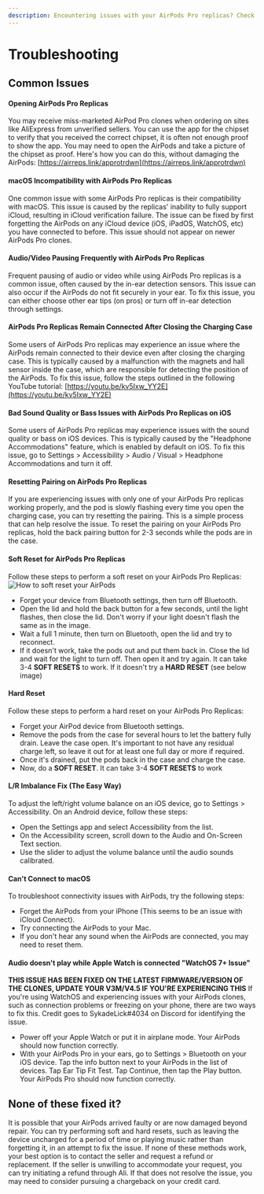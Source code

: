 ```yaml
---
description: Encountering issues with your AirPods Pro replicas? Check out this troubleshooting guide to find solutions for common issues such as opening AirPods, macOS compatibility, audio/video pausing, connectivity problems, sound quality, and more.
---
```


# Troubleshooting

## **Common Issues**

#### **Opening AirPods Pro Replicas**
You may receive miss-marketed AirPod Pro clones when ordering on sites like AliExpress from unverified sellers. You can use the app for the chipset to verify that you received the correct chipset, it is often not enough proof to show the app. You may need to open the AirPods and take a picture of the chipset as proof. Here's how you can do this, without damaging the AirPods: [https://airreps.link/approtrdwn](https://airreps.link/approtrdwn)

#### **macOS Incompatibility with AirPods Pro Replicas**
One common issue with some AirPods Pro replicas is their compatibility with macOS. This issue is caused by the replicas' inability to fully support iCloud, resulting in iCloud verification failure. The issue can be fixed by first forgetting the AirPods on any iCloud device (iOS, iPadOS, WatchOS, etc) you have connected to before. This issue should not appear on newer AirPods Pro clones.

#### **Audio/Video Pausing Frequently with AirPods Pro Replicas**
Frequent pausing of audio or video while using AirPods Pro replicas is a common issue, often caused by the in-ear detection sensors. This issue can also occur if the AirPods do not fit securely in your ear. To fix this issue, you can either choose other ear tips (on pros) or turn off in-ear detection through settings.

#### **AirPods Pro Replicas Remain Connected After Closing the Charging Case**
Some users of AirPods Pro replicas may experience an issue where the AirPods remain connected to their device even after closing the charging case. This is typically caused by a malfunction with the magnets and hall sensor inside the case, which are responsible for detecting the position of the AirPods. To fix this issue, follow the steps outlined in the following YouTube tutorial: [https://youtu.be/kv5Ixw_YY2E](https://youtu.be/kv5Ixw_YY2E)

#### **Bad Sound Quality or Bass Issues with AirPods Pro Replicas on iOS**
Some users of AirPods Pro replicas may experience issues with the sound quality or bass on iOS devices. This is typically caused by the "Headphone Accommodations" feature, which is enabled by default on iOS. To fix this issue, go to Settings > Accessibility > Audio / Visual > Headphone Accommodations and turn it off.

#### **Resetting Pairing on AirPods Pro Replicas**
If you are experiencing issues with only one of your AirPods Pro replicas working properly, and the pod is slowly flashing every time you open the charging case, you can try resetting the pairing. This is a simple process that can help resolve the issue. To reset the pairing on your AirPods Pro replicas, hold the back pairing button for 2-3 seconds while the pods are in the case.

#### **Soft Reset for AirPods Pro Replicas**
Follow these steps to perform a soft reset on your AirPods Pro Replicas:
![How to soft reset your AirPods](/airpodssoftreset.png)
- Forget your device from Bluetooth settings, then turn off Bluetooth.
- Open the lid and hold the back button for a few seconds, until the light flashes, then close the lid. Don't worry if your light doesn't flash the same as in the image.
- Wait a full 1 minute, then turn on Bluetooth, open the lid and try to reconnect.
- If it doesn't work, take the pods out and put them back in. Close the lid and wait for the light to turn off. Then open it and try again. It can take 3-4 **SOFT RESETS** to work. If it doesn't try a **HARD RESET** (see below image)

#### **Hard Reset**
Follow these steps to perform a hard reset on your AirPods Pro Replicas:
- Forget your AirPod device from Bluetooth settings.
- Remove the pods from the case for several hours to let the battery fully drain. Leave the case open. It's important to not have any residual charge left, so leave it out for at least one full day or more if required.
- Once it's drained, put the pods back in the case and charge the case.
- Now, do a **SOFT RESET**. It can take 3-4 **SOFT RESETS** to work

#### **L/R Imbalance Fix (The Easy Way)**
To adjust the left/right volume balance on an iOS device, go to Settings > Accessibility. On an Android device, follow these steps:
- Open the Settings app and select Accessibility from the list.
- On the Accessibility screen, scroll down to the Audio and On-Screen Text section.
- Use the slider to adjust the volume balance until the audio sounds calibrated.

#### **Can't Connect to macOS**
To troubleshoot connectivity issues with AirPods, try the following steps:
- Forget the AirPods from your iPhone (This seems to be an issue with iCloud Connect).
- Try connecting the AirPods to your Mac.
- If you don't hear any sound when the AirPods are connected, you may need to reset them.

#### **Audio doesn't play while Apple Watch is connected "WatchOS 7+ Issue"**
**THIS ISSUE HAS BEEN FIXED ON THE LATEST FIRMWARE/VERSION OF THE CLONES, UPDATE YOUR V3M/V4.5 IF YOU'RE EXPERIENCING THIS**
If you're using WatchOS and experiencing issues with your AirPods clones, such as connection problems or freezing on your phone, there are two ways to fix this. Credit goes to SykadeLick#4034 on Discord for identifying the issue.
- Power off your Apple Watch or put it in airplane mode. Your AirPods should now function correctly.
- With your AirPods Pro in your ears, go to Settings > Bluetooth on your iOS device. Tap the info button next to your AirPods in the list of devices. Tap Ear Tip Fit Test. Tap Continue, then tap the Play button. Your AirPods Pro should now function correctly.

## **None of these fixed it?**
It is possible that your AirPods arrived faulty or are now damaged beyond repair. You can try performing soft and hard resets, such as leaving the device uncharged for a period of time or playing music rather than forgetting it, in an attempt to fix the issue. If none of these methods work, your best option is to contact the seller and request a refund or replacement. If the seller is unwilling to accommodate your request, you can try initiating a refund through Ali. If that does not resolve the issue, you may need to consider pursuing a chargeback on your credit card.
